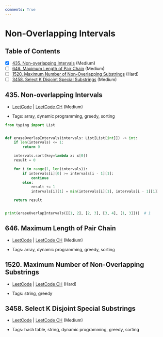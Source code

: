 ```yaml
---
comments: True
---
```


# Non-Overlapping Intervals

## Table of Contents

- [x] [435. Non-overlapping Intervals](https://leetcode.cn/problems/non-overlapping-intervals/) (Medium)
- [ ] [646. Maximum Length of Pair Chain](https://leetcode.cn/problems/maximum-length-of-pair-chain/) (Medium)
- [ ] [1520. Maximum Number of Non-Overlapping Substrings](https://leetcode.cn/problems/maximum-number-of-non-overlapping-substrings/) (Hard)
- [ ] [3458. Select K Disjoint Special Substrings](https://leetcode.cn/problems/select-k-disjoint-special-substrings/) (Medium)

## 435. Non-overlapping Intervals

-   [LeetCode](https://leetcode.com/problems/non-overlapping-intervals/) | [LeetCode CH](https://leetcode.cn/problems/non-overlapping-intervals/) (Medium)

-   Tags: array, dynamic programming, greedy, sorting

```python title="435. Non-overlapping Intervals - Python Solution"
from typing import List


def eraseOverlapIntervals(intervals: List[List[int]]) -> int:
    if len(intervals) <= 1:
        return 0

    intervals.sort(key=lambda x: x[0])
    result = 0

    for i in range(1, len(intervals)):
        if intervals[i][0] >= intervals[i - 1][1]:
            continue
        else:
            result += 1
            intervals[i][1] = min(intervals[i][1], intervals[i - 1][1])

    return result


print(eraseOverlapIntervals([[1, 2], [2, 3], [3, 4], [1, 3]]))  # 1

```

## 646. Maximum Length of Pair Chain

-   [LeetCode](https://leetcode.com/problems/maximum-length-of-pair-chain/) | [LeetCode CH](https://leetcode.cn/problems/maximum-length-of-pair-chain/) (Medium)

-   Tags: array, dynamic programming, greedy, sorting
## 1520. Maximum Number of Non-Overlapping Substrings

-   [LeetCode](https://leetcode.com/problems/maximum-number-of-non-overlapping-substrings/) | [LeetCode CH](https://leetcode.cn/problems/maximum-number-of-non-overlapping-substrings/) (Hard)

-   Tags: string, greedy
## 3458. Select K Disjoint Special Substrings

-   [LeetCode](https://leetcode.com/problems/select-k-disjoint-special-substrings/) | [LeetCode CH](https://leetcode.cn/problems/select-k-disjoint-special-substrings/) (Medium)

-   Tags: hash table, string, dynamic programming, greedy, sorting
